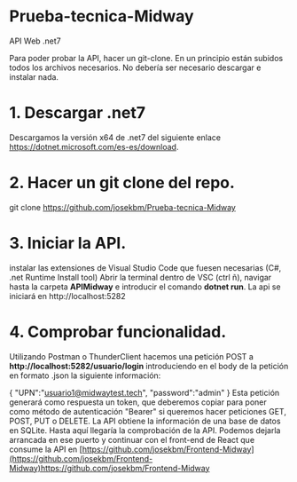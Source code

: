# Prueba-tecnica-Midway

API Web .net7

Para poder probar la API, hacer un git-clone. En un principio están subidos todos los archivos necesarios. No debería ser necesario descargar e instalar nada.
# 1. Descargar .net7
Descargamos la versión x64 de .net7 del siguiente enlace https://dotnet.microsoft.com/es-es/download.
# 2. Hacer un git clone del repo.
git clone https://github.com/josekbm/Prueba-tecnica-Midway
# 3. Iniciar la API.
instalar las extensiones de Visual Studio Code que fuesen necesarias (C#, .net Runtime Install tool)
Abrir la terminal dentro de VSC (ctrl ñ), navigar hasta la carpeta **APIMidway** e introducir el comando **dotnet run**. La api se iniciará en http://localhost:5282
# 4. Comprobar funcionalidad.
Utilizando Postman o ThunderClient hacemos una petición POST a **http://localhost:5282/usuario/login** introduciendo en el body de la petición en formato .json la siguiente información:

  {
    "UPN":"usuario1@midwaytest.tech",
    "password":"admin"
  }
Esta petición generará como respuesta un token, que deberemos copiar para poner como método de autenticación "Bearer" si queremos hacer peticiones GET, POST, PUT o DELETE. La API obtiene la información de una base de datos en SQLite.
Hasta aquí llegaría la comprobación de la API. Podemos dejarla arrancada en ese puerto y continuar con el front-end de React que consume la API en [https://github.com/josekbm/Frontend-Midway](https://github.com/josekbm/Frontend-Midway)https://github.com/josekbm/Frontend-Midway
